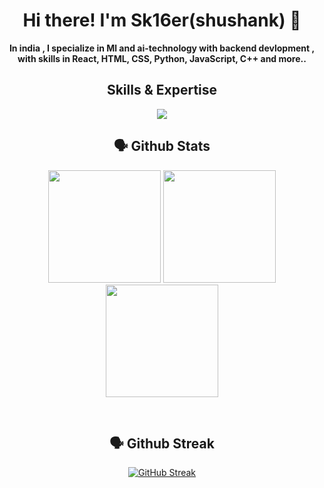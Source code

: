 <h1 align="center"><strong>Hi there! I'm Sk16er(shushank) 👋</strong></h1>

<p align="center"><strong>In india , I specialize in Ml and ai-technology with backend devlopment , with skills in React, HTML, CSS, Python, JavaScript, C++ and more..</strong></p>

<h2 align="center">Skills & Expertise</h2>

<p align=center>

<p align="center">
  <a href="https://github.com/sk16er">
    <img src="https://skillicons.dev/icons?i=python,js,ts,react,mongodb,nextjs,vite,tailwind,npm,docker,cpp,html,md,css,ps,windows,kali,stackoverflow,git,github&perline=12" />
  </a>
</p>



<h2 align="center"><b>🗣️ Github Stats</b></h2>

<div align="center">
  <img height="180em" src="https://github-profile-summary-cards.vercel.app/api/cards/profile-details?username=Sk16er&theme=dark" />
  <img height="180em" src="https://github-profile-summary-cards.vercel.app/api/cards/most-commit-language?username=Sk16er&theme=dark"  />
  <img height="180em" src="https://github-readme-stats.vercel.app/api?username=Sk16er&theme=dark&border_color=303030&border_radius=4"  />
</div>

&nbsp;

<h2 align="center"><b>🗣️ Github Streak</b></h2>
<p align="center">
<a href="https://git.io/streak-stats"><img src="https://streak-stats.demolab.com?user=Sk16er&theme=github-dark-blue&border_radius=10&card_width=500&background=0E0E0E&border=303030" alt="GitHub Streak" /></a>
</p>
&nbsp;

